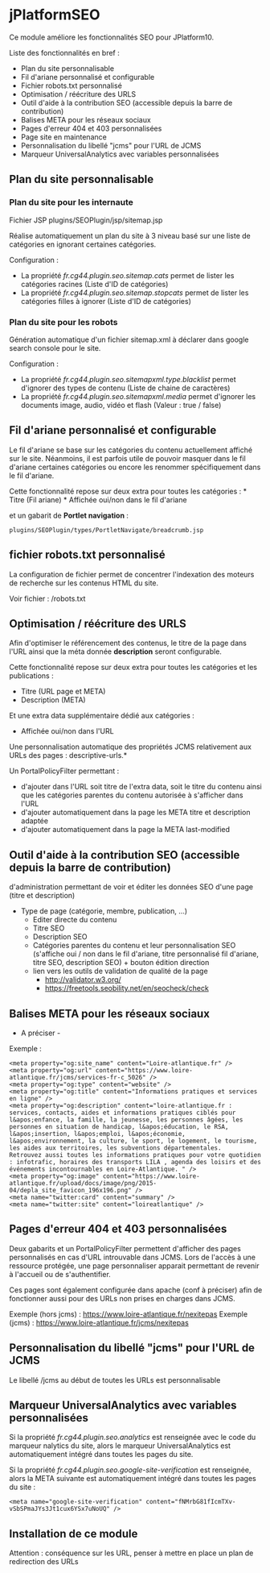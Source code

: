 # jPlatformSEO

Ce module améliore les fonctionnalités SEO pour JPlatform10.

Liste des fonctionnalités en bref :

* Plan du site personnalisable
* Fil d'ariane personnalisé et configurable
* Fichier robots.txt personnalisé
* Optimisation / réécriture des URLS
* Outil d'aide à la contribution SEO (accessible depuis la barre de contribution)
* Balises META pour les réseaux sociaux
* Pages d'erreur 404 et 403 personnalisées
* Page site en maintenance
* Personnalisation du libellé "jcms" pour l'URL de JCMS
* Marqueur UniversalAnalytics avec variables personnalisées

## Plan du site personnalisable

### Plan du site pour les internaute

Fichier JSP plugins/SEOPlugin/jsp/sitemap.jsp

Réalise automatiquement un plan du site à 3 niveau basé sur une liste de catégories en ignorant certaines catégories.

Configuration :

* La propriété *fr.cg44.plugin.seo.sitemap.cats* permet de lister les catégories racines (Liste d'ID de catégories)
* La propriété *fr.cg44.plugin.seo.sitemap.stopcats* permet de lister les catégories filles à ignorer (Liste d'ID de catégories)

### Plan du site pour les robots

Génération automatique d'un fichier sitemap.xml à déclarer dans google search console pour le site.

Configuration :

* La propriété *fr.cg44.plugin.seo.sitemapxml.type.blacklist* permet d'ignorer des types de contenu (Liste de chaine de caractères)
* La propriété *fr.cg44.plugin.seo.sitemapxml.media* permet d'ignorer les documents image, audio, vidéo et flash (Valeur : true / false)


## Fil d'ariane personnalisé et configurable

Le fil d'ariane se base sur les catégories du contenu actuellement affiché sur le site. Néanmoins, il est parfois utile de pouvoir masquer dans le fil d'ariane certaines catégories ou encore les renommer spécifiquement dans le fil d'ariane.

Cette fonctionnalité repose sur deux extra pour toutes les catégories :
    * Titre (Fil ariane)
    * Affichée oui/non dans le fil d'ariane
    
et un gabarit de **Portlet navigation** :

```
plugins/SEOPlugin/types/PortletNavigate/breadcrumb.jsp
```

## fichier robots.txt personnalisé

La configuration de fichier permet de concentrer l'indexation des moteurs de recherche sur les contenus HTML du site.

Voir fichier : /robots.txt

## Optimisation / réécriture des URLS

Afin d'optimiser le référencement des contenus, le titre de la page dans l'URL ainsi que la méta donnée **description** seront configurable.

Cette fonctionnalité repose sur deux extra pour toutes les catégories et les publications :

* Titre (URL page et META)
* Description (META)

Et une extra data supplémentaire dédié aux catégories :
 * Affichée oui/non dans l'URL
 
Une personnalisation automatique des propriétés JCMS relativement aux URLs des pages : descriptive-urls.*

Un PortalPolicyFilter permettant :

* d'ajouter dans l'URL soit titre de l'extra data, soit le titre du contenu ainsi que les catégories parentes du contenu autorisée à s'afficher dans l'URL
* d'ajouter automatiquement dans la page les META titre et description adaptée
* d'ajouter automatiquement dans la page la META last-modified

## Outil d'aide à la contribution SEO (accessible depuis la barre de contribution)

 d'administration permettant de voir et éditer les données SEO d'une page (titre et description)
 * Type de page (catégorie, membre, publication, ...)
    * Editer directe du contenu
    * Titre SEO
    * Description SEO
    * Catégories parentes du contenu et leur personnalisation SEO (s'affiche oui / non dans le fil d'ariane, titre personnalisé fil d'ariane, titre SEO, description SEO) + bouton édition direction
    * lien vers les outils de validation de qualité de la page
        * http://validator.w3.org/
        * https://freetools.seobility.net/en/seocheck/check
       
## Balises META pour les réseaux sociaux

- A préciser - 

Exemple :
```
<meta property="og:site_name" content="Loire-atlantique.fr" />
<meta property="og:url" content="https://www.loire-atlantique.fr/jcms/services-fr-c_5026" />
<meta property="og:type" content="website" />
<meta property="og:title" content="Informations pratiques et services en ligne" />
<meta property="og:description" content="loire-atlantique.fr : services, contacts, aides et informations pratiques ciblés pour l&apos;enfance, la famille, la jeunesse, les personnes âgées, les personnes en situation de handicap, l&apos;éducation, le RSA, l&apos;insertion, l&apos;emploi, l&apos;économie, l&apos;environnement, la culture, le sport, le logement, le tourisme, les aides aux territoires, les subventions départementales.
Retrouvez aussi toutes les informations pratiques pour votre quotidien  : infotrafic, horaires des transports LILA , agenda des loisirs et des événements incontournables en Loire-Atlantique. " />
<meta property="og:image" content="https://www.loire-atlantique.fr/upload/docs/image/png/2015-04/depla_site_favicon_196x196.png" />
<meta name="twitter:card" content="summary" />
<meta name="twitter:site" content="loireatlantique" />
```
 
## Pages d'erreur 404 et 403 personnalisées

Deux gabarits et un PortalPolicyFilter permettent d'afficher des pages personnalisés en cas d'URL introuvable dans JCMS. Lors de l'accès à une ressource protégée, une page personnaliser apparait permettant de revenir à l'accueil ou de s'authentifier.

Ces pages sont également configurée dans apache (conf à préciser) afin de fonctionner aussi pour des URLs non prises en charges dans JCMS.

Exemple (hors jcms) : https://www.loire-atlantique.fr/nexitepas
Exemple (jcms) : https://www.loire-atlantique.fr/jcms/nexitepas

## Personnalisation du libellé "jcms" pour l'URL de JCMS

Le libellé /jcms au début de toutes les URLs est personnalisable

## Marqueur UniversalAnalytics avec variables personnalisées

Si la propriété *fr.cg44.plugin.seo.analytics* est renseignée avec le code du marqueur nalytics du site, alors le marqueur UniversalAnalytics est automatiquement intégré dans toutes les pages du site.

Si la propriété *fr.cg44.plugin.seo.google-site-verification* est renseignée, alors la META suivante est automatiquement intégré dans toutes les pages du site :

```
<meta name="google-site-verification" content="fNMrbG81fIcmTXv-vSbSPmaJYs3Jt1cux6YSx7uNoUQ" />
```

## Installation de ce module

Attention : conséquence sur les URL, penser à mettre en place un plan de redirection des URLs